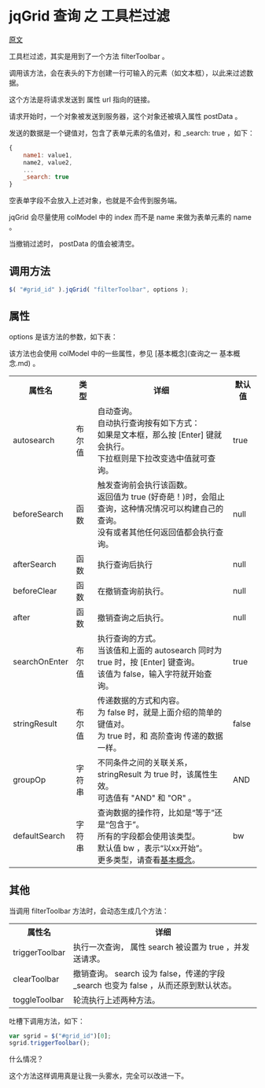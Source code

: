 # jqGrid 查询 之 工具栏过滤

[原文](http://www.trirand.com/jqgridwiki/doku.php?id=wiki:toolbar_searching)

工具栏过滤，其实是用到了一个方法 filterToolbar 。

调用该方法，会在表头的下方创建一行可输入的元素（如文本框），以此来过滤数据。

这个方法是将请求发送到 属性 url 指向的链接。

请求开始时，一个对象被发送到服务器，这个对象还被填入属性 postData 。

发送的数据是一个键值对，包含了表单元素的名值对，和 _search: true ，如下：

```js
{
    name1: value1,
    name2, value2,
    ...
    _search: true
}
```

空表单字段不会放入上述对象，也就是不会传到服务端。

jqGrid 会尽量使用 colModel 中的 index 而不是 name 来做为表单元素的 name 。

当撤销过滤时， postData 的值会被清空。

## 调用方法

```js
$( "#grid_id" ).jqGrid( "filterToolbar", options );
```

## 属性

options 是该方法的参数，如下表：

该方法也会使用 colModel 中的一些属性，参见 [基本概念](查询之一 基本概念.md) 。

<table>
    <tr>
        <th>属性名</th>
        <th>类型</th>
        <th>详细</th>
        <th>默认值</th>
    </tr>
    <tr>
        <td>autosearch</td>
        <td>布尔值</td>
        <td>
            自动查询。<br />
            自动执行查询按有如下方式：<br />
            如果是文本框，那么按 [Enter] 键就会执行。 <br />
            下拉框则是下拉改变选中值就可查询。
        </td>
        <td>true</td>
    </tr>
    <tr>
        <td>beforeSearch</td>
        <td>函数</td>
        <td>
            触发查询前会执行该函数。<br />
            返回值为 true (好奇葩！)时，会阻止查询，这种情况情况可以构建自己的查询。 <br />
            没有或者其他任何返回值都会执行查询。
        </td>
        <td>null</td>
    </tr>
    <tr>
        <td>afterSearch</td>
        <td>函数</td>
        <td>
            执行查询后执行
        </td>
        <td>null</td>
    </tr>
    <tr>
        <td>beforeClear</td>
        <td>函数</td>
        <td>
            在撤销查询前执行。
        </td>
        <td>null</td>
    </tr>
    <tr>
        <td>after</td>
        <td>函数</td>
        <td>撤销查询之后执行。</td>
        <td>null</td>
    </tr>
    <tr>
        <td>searchOnEnter</td>
        <td>布尔值</td>
        <td>
            执行查询的方式。<br />
            当该值和上面的 autosearch 同时为 true 时，按 [Enter] 键查询。<br />
            该值为 false，输入字符就开始查询。
        </td>
        <td>true</td>
    </tr>
    <tr>
        <td>stringResult</td>
        <td>布尔值</td>
        <td>
            传递数据的方式和内容。 <br />
            为 false 时，就是上面介绍的简单的键值对。 <br />
            为 true 时，和 高阶查询 传递的数据一样。
        </td>
        <td>false</td>
    </tr>
    <tr>
        <td>groupOp</td>
        <td>字符串</td>
        <td>
            不同条件之间的关联关系，stringResult 为 true 时，该属性生效。<br />
            可选值有 "AND" 和 "OR" 。
        </td>
        <td>AND</td>
    </tr>
    <tr>
        <td>defaultSearch</td>
        <td>字符串</td>
        <td>
            查询数据的操作符，比如是“等于”还是“包含于”。<br />
            所有的字段都会使用该类型。 <br />
            默认值 bw ，表示“以xx开始”。<br />
            更多类型，请查看<a href="查询之一 基本概念.md">基本概念</a>。
        </td>
        <td>bw</td>
    </tr>
</table>

## 其他

当调用 filterToolbar 方法时，会动态生成几个方法：

<table>
    <tr>
        <th>属性名</th>
        <th>详细</th>
    </tr>
    <tr>
        <td>triggerToolbar</td>
        <td>执行一次查询， 属性 search 被设置为 true ，并发送请求。</td>
    </tr>
    <tr>
        <td>clearToolbar</td>
        <td>撤销查询。 search 设为 false，传递的字段 _search 也变为 false ，从而还原到默认状态。 </td>
    </tr>
    <tr>
        <td>toggleToolbar</td>
        <td>轮流执行上述两种方法。</td>
    </tr>
</table>

吐槽下调用方法，如下：

```js
var sgrid = $("#grid_id")[0];
sgrid.triggerToolbar();
```

什么情况？

这个方法这样调用真是让我一头雾水，完全可以改进一下。